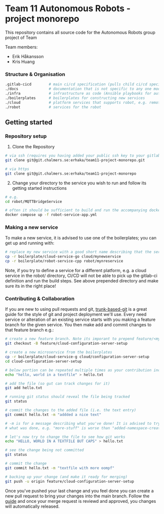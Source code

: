 # Team 11 Autonomous Robots - project monorepo

This repository contains all source code for the Autonomous Robots group project of Team

Team members:

- Erik Håkansson
- Kris Huang

### Structure & Organisation

```bash
.gitlab-cicd        # main ci/cd specification (pulls child ci/cd specifications from e.g. /robot or /cloud)
./docs              # documentation that is not specific to any one module
./infra             # infrastructure as code (Ansible playbooks for automated deployment)
./boilerplates      # boilerplates for constructing new services
./cloud             # platform services that supports robot, e.g. remote configuration server
./robot             # services for the robot
```

## Getting started

### Repository setup

1. Clone the Repository

```bash
# via ssh (requires you having added your public ssh key to your gitlab profile)
git clone git@git.chalmers.se:erhaka/team11-project-monorepo.git

# via https
git clone git@git.chalmers.se:erhaka/team11-project-monorepo
```

2. Change your directory to the service you wish to run and follow its getting started instructions

```bash
# e.g.
cd robot/MQTTBridgeService

# often it should be sufficient to build and run the accompanying dockerfile
docker compose up -f robot-service-app.yml
```

### Making a new service

To make a new service, it is advised to use one of the boilerplates; you can get up and running with:

```bash
# replace my new service with a good short name describing that the service is meant for.
cp -r boilerplate/cloud-service-go cloud/mynewservice
cp -r boilerplate/robot-service-cpp robot/mynreservice
```

Note, if you try to define a service for a different platform, e.g. a cloud service in the robot/ directory,
CI/CD will not be able to pick up the gitlab-ci definition and run the build steps. See above prepended directory
and make sure its in the right place!

### Contributing & Collaboration

If you are new to using pull requests and git, [trunk-based-git](https://www.atlassian.com/continuous-delivery/continuous-integration/trunk-based-development) is a great guide for the style of git and project deployment we'll use. Every need service or alteration of an existing service starts with you making a feature branch for the given service. You then make add and commit changes to that feature branch e.g.:

```bash
# create a new feature branch. Note its imporant to prepend feature/<mydescription> for the CI/CD to do its job.
git checkout -B feature/cloud-configuration-server-setup

# create a new microservice from the boilerplates
cp -r boilerplate/cloud-service-g cloud/configuration-server-setup
cd cloud-configuration-server-setup

# below portion can be repeated multiple times as your contribution includes more changes or files
echo "hello, world in a textfile" > hello.txt

# add the file (so gut can track changes for it)
git add hello.txt

# running git status should reveal the file being tracked
git status

# commit the changes to the added file (i.e. the text entry)
git commit hello.txt -m "addded a nice text"

# -m is for a message describing what you've done! It is advised to try to be clear
# what was done, e.g. "more-stuff" is worse than "added-namespace-creation". (Don't sweat it too much though!)[https://xkcd.com/1296/]

# let's now try to change the file to see how git works
echo "HELLO, WORLD IN A TEXTFILE BUT CAPS" > hello.txt

# see the change being not committed
git status

# commit the change
git commit hello.txt -m "textfile with more oompf"

# backing up your change (and make it ready for merging)
git push -u origin feature/cloud-configuration-server-setup
```

Once you've pushed your last change and you feel done you can create a new pull request to bring your changes into the main branch. Follow the [guide](https://www.google.com/search?client=firefox-b-d&q=gitlab+pull+request) and once your merge request is reviewd and approved, you changes will automatically released.
